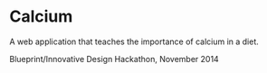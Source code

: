 Calcium
=======
A web application that teaches the importance of calcium in a diet.

Blueprint/Innovative Design Hackathon, November 2014